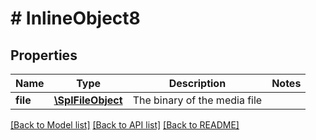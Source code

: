 # # InlineObject8

## Properties

Name | Type | Description | Notes
------------ | ------------- | ------------- | -------------
**file** | [**\SplFileObject**](\SplFileObject.md) | The binary of the media file |

[[Back to Model list]](../../README.md#models) [[Back to API list]](../../README.md#endpoints) [[Back to README]](../../README.md)
